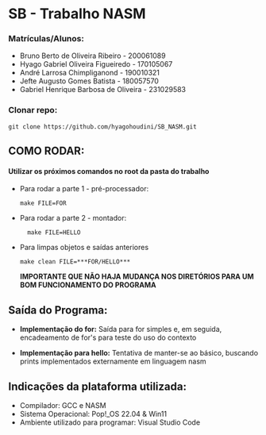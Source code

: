 # SB - Trabalho NASM

### Matrículas/Alunos:

- Bruno Berto de Oliveira Ribeiro - 200061089
- Hyago Gabriel Oliveira Figueiredo - 170105067
- André Larrosa Chimpliganond - 190010321
- Jefte Augusto Gomes Batista - 180057570
- Gabriel Henrique Barbosa de Oliveira - 231029583


### Clonar repo:

```
git clone https://github.com/hyagohoudini/SB_NASM.git
```

## COMO RODAR:

#### Utilizar os próximos comandos no root da pasta do trabalho

- Para rodar a parte 1 - pré-processador:
  ```
  make FILE=FOR
  ```
- Para rodar a parte 2 - montador:
  ```
    make FILE=HELLO
  ```

- Para limpas objetos e saídas anteriores
  ```
  make clean FILE=***FOR/HELLO***
  ```

  **IMPORTANTE QUE NÃO HAJA MUDANÇA NOS DIRETÓRIOS PARA UM BOM FUNCIONAMENTO DO PROGRAMA**

## Saída do Programa:
- **Implementação do for:** Saída para for simples e, em seguida, encadeamento de for's para teste do uso do contexto 

- **Implementação para hello:** Tentativa de manter-se ao básico, buscando prints implementados externamente em linguagem nasm

## Indicações da plataforma utilizada:

- Compilador: GCC e NASM
- Sistema Operacional: Pop!\_OS 22.04 & Win11
- Ambiente utilizado para programar: Visual Studio Code
